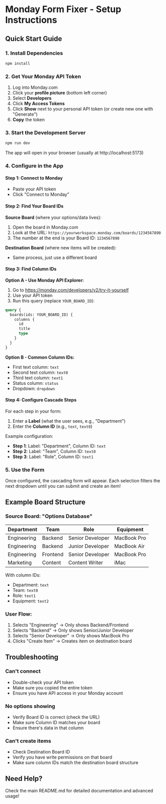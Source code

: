 # Monday Form Fixer - Setup Instructions

## Quick Start Guide

### 1. Install Dependencies

```bash
npm install
```

### 2. Get Your Monday API Token

1. Log into Monday.com
2. Click your **profile picture** (bottom left corner)
3. Select **Developers**
4. Click **My Access Tokens**
5. Click **Show** next to your personal API token (or create new one with "Generate")
6. **Copy** the token

### 3. Start the Development Server

```bash
npm run dev
```

The app will open in your browser (usually at http://localhost:5173)

### 4. Configure in the App

#### Step 1: Connect to Monday
- Paste your API token
- Click "Connect to Monday"

#### Step 2: Find Your Board IDs

**Source Board** (where your options/data lives):
1. Open the board in Monday.com
2. Look at the URL: `https://yourworkspace.monday.com/boards/1234567890`
3. The number at the end is your Board ID: `1234567890`

**Destination Board** (where new items will be created):
- Same process, just use a different board

#### Step 3: Find Column IDs

**Option A - Use Monday API Explorer:**
1. Go to https://monday.com/developers/v2/try-it-yourself
2. Use your API token
3. Run this query (replace `YOUR_BOARD_ID`):

```graphql
query {
  boards(ids: YOUR_BOARD_ID) {
    columns {
      id
      title
      type
    }
  }
}
```

**Option B - Common Column IDs:**
- First text column: `text`
- Second text column: `text0`
- Third text column: `text1`
- Status column: `status`
- Dropdown: `dropdown`

#### Step 4: Configure Cascade Steps

For each step in your form:
1. Enter a **Label** (what the user sees, e.g., "Department")
2. Enter the **Column ID** (e.g., `text`, `text0`)

Example configuration:
- **Step 1**: Label: "Department", Column ID: `text`
- **Step 2**: Label: "Team", Column ID: `text0`
- **Step 3**: Label: "Role", Column ID: `text1`

### 5. Use the Form

Once configured, the cascading form will appear. Each selection filters the next dropdown until you can submit and create an item!

## Example Board Structure

### Source Board: "Options Database"
| Department | Team      | Role              | Equipment    |
|------------|-----------|-------------------|--------------|
| Engineering| Backend   | Senior Developer  | MacBook Pro  |
| Engineering| Backend   | Junior Developer  | MacBook Air  |
| Engineering| Frontend  | Senior Developer  | MacBook Pro  |
| Marketing  | Content   | Content Writer    | iMac         |

With column IDs:
- Department: `text`
- Team: `text0`
- Role: `text1`
- Equipment: `text2`

### User Flow:
1. Selects "Engineering" → Only shows Backend/Frontend
2. Selects "Backend" → Only shows Senior/Junior Developer
3. Selects "Senior Developer" → Only shows MacBook Pro
4. Clicks "Create Item" → Creates item on destination board

## Troubleshooting

### Can't connect
- Double-check your API token
- Make sure you copied the entire token
- Ensure you have API access in your Monday account

### No options showing
- Verify Board ID is correct (check the URL)
- Make sure Column ID matches your board
- Ensure there's data in that column

### Can't create items
- Check Destination Board ID
- Verify you have write permissions on that board
- Make sure column IDs match the destination board structure

## Need Help?

Check the main README.md for detailed documentation and advanced usage!

